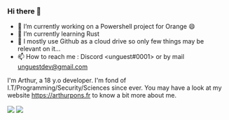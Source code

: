 ### Hi there 👋

- 🔭 I’m currently working on a Powershell project for Orange :smile:
- 🌱 I’m currently learning Rust
- 💾 I mostly use Github as a cloud drive so only few things may be relevant on it...
- 📫 How to reach me : Discord <unguest#0001> or by mail <unguestdev@gmail.com>

I'm Arthur, a 18 y.o developer. I'm fond of I.T/Programming/Security/Sciences since ever. You may have a look at my website <https://arthurpons.fr> to know a bit more about me.

<img align="center" src="https://github-readme-stats.vercel.app/api?username=unguest&custom_title=unguest%20contributions%20:&show_icons=true&title_color=bbbbbb&text_color=dddddd&icon_color=990000&bg_color=111111" />

<img align="center" src="https://github-readme-stats.vercel.app/api/top-langs/?username=unguest&langs_count=6&title_color=bbbbbb&text_color=dddddd&icon_color=990000&layout=compact&bg_color=111111" />

<!--
**unguest/unguest** is a ✨ _special_ ✨ repository because its `README.md` (this file) appears on your GitHub profile.

Here are some ideas to get you started:

- 🔭 I’m currently working on ...
- 🌱 I’m currently learning ...
- 👯 I’m looking to collaborate on ...
- 🤔 I’m looking for help with ...
- 💬 Ask me about ...
- 📫 How to reach me: ...
- 😄 Pronouns: ...
- ⚡ Fun fact: ...
-->
